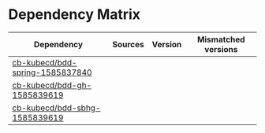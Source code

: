 # Dependency Matrix

Dependency | Sources | Version | Mismatched versions
---------- | ------- | ------- | -------------------
[cb-kubecd/bdd-spring-1585837840](https://github.com/cb-kubecd/bdd-spring-1585837840.git) |  | []() | 
[cb-kubecd/bdd-gh-1585839619](https://github.com/cb-kubecd/bdd-gh-1585839619.git) |  | []() | 
[cb-kubecd/bdd-sbhg-1585839619](https://github.com/cb-kubecd/bdd-sbhg-1585839619.git) |  | []() | 
